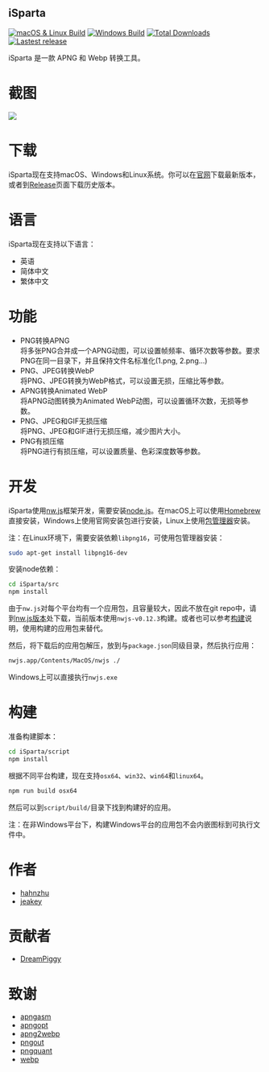 ## iSparta

[![macOS & Linux Build](https://img.shields.io/travis/iSparta/iSparta.svg)](https://travis-ci.org/iSparta/iSparta)
[![Windows Build](https://img.shields.io/appveyor/ci/lizhuoli/iSparta.svg)](https://ci.appveyor.com/project/lizhuoli/iSparta)
[![Total Downloads](https://img.shields.io/github/downloads/iSparta/iSparta/total.svg)](https://github.com/iSparta/iSparta/releases)
[![Lastest release](https://img.shields.io/github/release/iSparta/iSparta.svg)](https://github.com/iSparta/iSparta/releases/latest)

iSparta 是一款 APNG 和 Webp 转换工具。

# 截图

![](https://raw.githubusercontent.com/iSparta/iSparta/master/screenshot/screenshot-zh-cn.png)

# 下载

iSparta现在支持macOS、Windows和Linux系统。你可以在[官网](http://isparta.github.io/)下载最新版本，或者到[Release](https://github.com/iSparta/iSparta/releases)页面下载历史版本。

# 语言

iSparta现在支持以下语言：

+ 英语
+ 简体中文
+ 繁体中文

# 功能

+ PNG转换APNG  
  将多张PNG合并成一个APNG动图，可以设置帧频率、循环次数等参数。要求PNG在同一目录下，并且保持文件名标准化(1.png, 2.png...)
+ PNG、JPEG转换WebP  
  将PNG、JPEG转换为WebP格式，可以设置无损，压缩比等参数。
+ APNG转换Animated WebP  
  将APNG动图转换为Animated WebP动图，可以设置循环次数，无损等参数。
+ PNG、JPEG和GIF无损压缩  
  将PNG、JPEG和GIF进行无损压缩，减少图片大小。
+ PNG有损压缩  
  将PNG进行有损压缩，可以设置质量、色彩深度数等参数。

# 开发

iSparta使用[nw.js](https://nwjs.io/)框架开发，需要安装[node.js](https://nodejs.org/)。在macOS上可以使用[Homebrew](https://brew.sh/)直接安装，Windows上使用官网安装包进行安装，Linux上使用[包管理器](https://nodejs.org/en/download/package-manager/)安装。

注：在Linux环境下，需要安装依赖`libpng16`，可使用包管理器安装：

```bash
sudo apt-get install libpng16-dev
```

安装node依赖：

```bash
cd iSparta/src
npm install
```

由于`nw.js`对每个平台均有一个应用包，且容量较大，因此不放在git repo中，请到[nw.js版本](https://dl.nwjs.io/v0.12.3/)处下载，当前版本使用`nwjs-v0.12.3`构建。或者也可以参考[构建](#构建)说明，使用构建的应用包来替代。

然后，将下载后的应用包解压，放到与`package.json`同级目录，然后执行应用：

```bash
nwjs.app/Contents/MacOS/nwjs ./
```

Windows上可以直接执行`nwjs.exe`

# 构建

准备构建脚本：

```bash
cd iSparta/script
npm install
```

根据不同平台构建，现在支持`osx64`、`win32`、`win64`和`linux64`。

```bash
npm run build osx64
```

然后可以到`script/build/`目录下找到构建好的应用。

注：在非Windows平台下，构建Windows平台的应用包不会内嵌图标到可执行文件中。

# 作者
* [hahnzhu](https://github.com/hahnzhu)
* [jeakey](https://github.com/jeakey)

# 贡献者
* [DreamPiggy](https://github.com/dreampiggy)

# 致谢

+ [apngasm](http://apngasm.sourceforge.net/)
+ [apngopt](https://sourceforge.net/projects/apng/files/APNG_Optimizer/)
+ [apng2webp](https://github.com/Benny-/apng2webp)
+ [pngout](http://advsys.net/ken/utils.htm)
+ [pngquant](https://pngquant.org/)
+ [webp](https://developers.google.com/speed/webp/)
